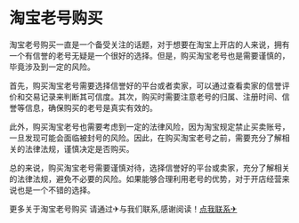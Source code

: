# 淘宝老号购买

淘宝老号购买一直是一个备受关注的话题，对于想要在淘宝上开店的人来说，拥有一个有信誉的老号无疑是一个很好的选择。但是，购买淘宝老号也是需要谨慎的，毕竟涉及到一定的风险。

首先，购买淘宝老号需要选择信誉好的平台或者卖家，可以通过查看卖家的信誉评价和交易记录来判断其可信度。其次，购买时需要注意老号的归属、注册时间、信誉等信息，确保购买的老号是真实有效的。

此外，购买淘宝老号也需要考虑到一定的法律风险，因为淘宝规定禁止买卖账号，一旦发现可能会面临被封号的风险。因此，在购买淘宝老号之前，需要充分了解相关的法律法规，谨慎决定是否购买。

总的来说，购买淘宝老号需要谨慎对待，选择信誉好的平台或卖家，充分了解相关的法律法规，避免不必要的风险。如果能够合理利用老号的优势，对于开店经营来说也是一个不错的选择。

更多关于淘宝老号购买 请通过✈与我们联系,感谢阅读！[点我联系✈](https://data.k02.cc)